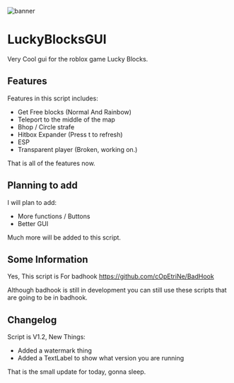 ![banner](https://raw.githubusercontent.com/cOpEtriNe/ImagePrivate/main/LUcky.PNG?token=GHSAT0AAAAAABPAGTO2CEQKA6FV4TFXE462YPCD5RA)

# LuckyBlocksGUI
Very Cool gui for the roblox game Lucky Blocks.

## Features
Features in this script includes:
* Get Free blocks (Normal And Rainbow)
* Teleport to the middle of the map
* Bhop / Circle strafe
* Hitbox Expander (Press t to refresh)
* ESP
* Transparent player (Broken, working on.)

 That is all of the features now.
 
 ## Planning to add
 I will plan to add:
 * More functions / Buttons
 * Better GUI
 
 Much more will be added to this script.
 
 ## Some Information
 
 Yes, This script is For badhook https://github.com/cOpEtriNe/BadHook
 
 Although badhook is still in development you can still use these scripts that are going to be in badhook.
 
 ## Changelog
 
 Script is V1.2, New Things:
 
 * Added a watermark thing
 * Added a TextLabel to show what version you are running

That is the small update for today, gonna sleep.
 
